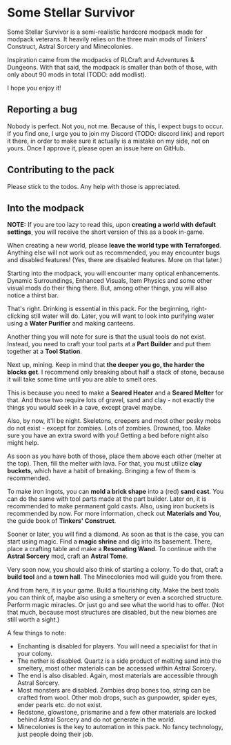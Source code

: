 # Some Stellar Survivor

Some Stellar Survivor is a semi-realistic hardcore modpack made for modpack veterans. It heavily relies on the three main mods of Tinkers' Construct, Astral Sorcery and Minecolonies.

Inspiration came from the modpacks of RLCraft and Adventures & Dungeons. With that said, the modpack is smaller than both of those, with only about 90 mods in total (TODO: add modlist).

I hope you enjoy it!

## Reporting a bug

Nobody is perfect. Not you, not me. Because of this, I expect bugs to occur. If you find one, I urge you to join my Discord (TODO: discord link) and report it there, in order to make sure it actually is a mistake on my side, not on yours. Once I approve it, please open an issue here on GitHub.

## Contributing to the pack

Please stick to the todos. Any help with those is appreciated.

## Into the modpack

**NOTE:** If you are too lazy to read this, upon **creating a world with default settings**, you will receive the short version of this as a book in-game.

When creating a new world, please **leave the world type with Terraforged**. Anything else will not work out as recommended, you may encounter bugs and disabled features! (Yes, there are disabled features. More on that later.)

Starting into the modpack, you will encounter many optical enhancements. Dynamic Surroundings, Enhanced Visuals, Item Physics and some other visual mods do their thing there. But, among other things, you will also notice a thirst bar.

That's right. Drinking is essential in this pack. For the beginning, right-clicking still water will do. Later, you will want to look into purifying water using a **Water Purifier** and making canteens.

Another thing you will note for sure is that the usual tools do not exist. Instead, you need to craft your tool parts at a **Part Builder** and put them together at a **Tool Station**.

Next up, mining. Keep in mind that **the deeper you go, the harder the blocks get**. I recommend only breaking about half a stack of stone, because it will take some time until you are able to smelt ores.

This is because you need to make a **Seared Heater** and a **Seared Melter** for that. And those two require lots of gravel, sand and clay - not exactly the things you would seek in a cave, except gravel maybe.

Also, by now, it'll be night. Skeletons, creepers and most other pesky mobs do not exist - except for zombies. Lots of zombies. Drowned, too. Make sure you have an extra sword with you! Getting a bed before night also might help.

As soon as you have both of those, place them above each other (melter at the top). Then, fill the melter with lava. For that, you must utilize **clay buckets**, which have a habit of breaking. Bringing a few of them is recommended.

To make iron ingots, you can **mold a brick shape** into a (red) **sand cast**. You can do the same with tool parts made at the part builder. Later on, it is recommended to make permanent gold casts. Also, using iron buckets is recommended by now. For more information, check out **Materials and You**, the guide book of **Tinkers' Construct**.

Sooner or later, you will find a diamond. As soon as that is the case, you can start using magic. Find a **magic shrine** and dig into its basement. There, place a crafting table and make a **Resonating Wand**. To continue with the **Astral Sorcery** mod, craft an **Astral Tome**.

Very soon now, you should also think of starting a colony. To do that, craft a **build tool** and a **town hall**. The Minecolonies mod will guide you from there.

And from here, it is your game. Build a flourishing city. Make the best tools you can think of, maybe also using a smeltery or even a scorched structure. Perform magic miracles. Or just go and see what the world has to offer. (Not that much, because most structures are disabled, but the new biomes are still worth a sight.)

A few things to note:

- Enchanting is disabled for players. You will need a specialist for that in your colony.
- The nether is disabled. Quartz is a side product of melting sand into the smeltery, most other materials can be accessed within Astral Sorcery.
- The end is also disabled. Again, most materials are accessible through Astral Sorcery.
- Most monsters are disabled. Zombies drop bones too, string can be crafted from wool. Other mob drops, such as gunpowder, spider eyes, ender pearls etc. do not exist.
- Redstone, glowstone, prismarine and a few other materials are locked behind Astral Sorcery and do not generate in the world.
- Minecolonies is the key to automation in this pack. No fancy technology, just people doing their job.
